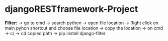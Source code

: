 # djangoRESTframework-Project


<b>Filter:</b>
-> go to cmd
-> search python 
-> open file location
-> Right click on main pyhon shortcut and choose file location
-> copy the location
-> on cmd
-> c/
-> cd copied path
-> pip install django-filter
